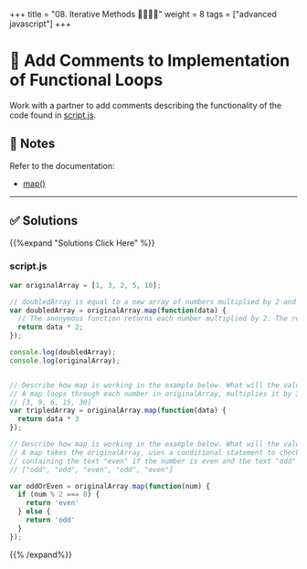 +++
title = "08. Iterative Methods 👩‍🎓👨‍🎓"
weight = 8
tags = ["advanced javascript"] 
+++

# 📐 Add Comments to Implementation of Functional Loops

Work with a partner to add comments describing the functionality of the code found in [script.js](./starter/script.js).

## 📝 Notes

Refer to the documentation:

* [map()](https://developer.mozilla.org/en-US/docs/Web/JavaScript/Reference/Global_Objects/Array/map)

---


## ✅ Solutions 
{{%expand "Solutions Click Here" %}}
### script.js
```js
var originalArray = [1, 3, 2, 5, 10];

// doubledArray is equal to a new array of numbers multiplied by 2 and returned by map(). map() will use an anonymous function as a condition. 
var doubledArray = originalArray.map(function(data) {
  // The anonymous function returns each number multiplied by 2. The returned result is added to a new array.
  return data * 2;
});

console.log(doubledArray);
console.log(originalArray);


// Describe how map is working in the example below. What will the value of tripledArray be?
// A map loops through each number in originalArray, multiplies it by 3, and adds it to a new array. The value of tripledArray will be the new array returned by the map.
// [3, 9, 6, 15, 30]
var tripledArray = originalArray.map(function(data) {
  return data * 3
});

// Describe how map is working in the example below. What will the value of oddOrEven be?
// A map takes the originalArray, uses a conditional statement to check if a number is even or odd, and returns a new array 
// containing the text "even" if the number is even and the text "odd" if the number is odd
// ["odd", "odd", "even", "odd", "even"]

var oddOrEven = originalArray.map(function(num) {
  if (num % 2 === 0) {
    return 'even'
  } else {
    return 'odd'
  }
});
```
{{% /expand%}}